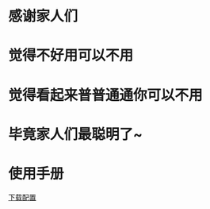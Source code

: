 # 感谢家人们
# 觉得不好用可以不用
# 觉得看起来普普通通你可以不用
# 毕竟家人们最聪明了~
# 使用手册
[下载配置](https://raw.githubusercontent.com/o7y0/Rules/1/O7Y0.conf)
